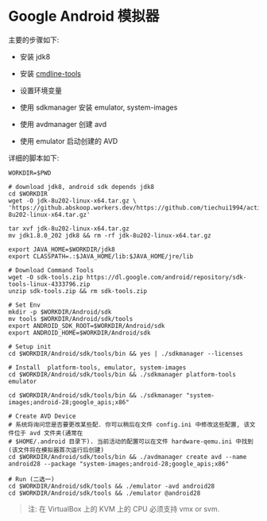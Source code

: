 # Google Android 模拟器

主要的步骤如下:

- 安装 jdk8

- 安装 [cmdline-tools](https://developer.android.com/studio/command-line?hl=zh-cn)

- 设置环境变量

- 使用 sdkmanager 安装 emulator, system-images

- 使用 avdmanager 创建 avd

- 使用 emulator 启动创建的 AVD

详细的脚本如下:

```
WORKDIR=$PWD

# download jdk8, android sdk depends jdk8
cd $WORKDIR
wget -O jdk-8u202-linux-x64.tar.gz \
'https://github.abskoop.workers.dev/https://github.com/tiechui1994/actions/releases/download/jdk_8/jdk-8u202-linux-x64.tar.gz'

tar xvf jdk-8u202-linux-x64.tar.gz
mv jdk1.8.0_202 jdk8 && rm -rf jdk-8u202-linux-x64.tar.gz

export JAVA_HOME=$WORKDIR/jdk8
export CLASSPATH=.:$JAVA_HOME/lib:$JAVA_HOME/jre/lib

# Download Command Tools
wget -O sdk-tools.zip https://dl.google.com/android/repository/sdk-tools-linux-4333796.zip
unzip sdk-tools.zip && rm sdk-tools.zip

# Set Env
mkdir -p $WORKDIR/Android/sdk
mv tools $WORKDIR/Android/sdk/tools
export ANDROID_SDK_ROOT=$WORKDIR/Android/sdk
export ANDROID_HOME=$WORKDIR/Android/sdk

# Setup init
cd $WORKDIR/Android/sdk/tools/bin && yes | ./sdkmanager --licenses

# Install  platform-tools, emulator, system-images
cd $WORKDIR/Android/sdk/tools/bin && ./sdkmanager platform-tools emulator

cd $WORKDIR/Android/sdk/tools/bin && ./sdkmanager "system-images;android-28;google_apis;x86"

# Create AVD Device
# 系统将询问您是否要更改某些配. 你可以稍后在文件 config.ini 中修改这些配置, 该文件位于 avd 文件夹(通常在
# $HOME/.android 目录下). 当前活动的配置可以在文件 hardware-qemu.ini 中找到(该文件将在模拟器首次运行后创建)
cd $WORKDIR/Android/sdk/tools/bin && ./avdmanager create avd --name android28 --package "system-images;android-28;google_apis;x86"

# Run (二选一)
cd $WORKDIR/Android/sdk/tools && ./emulator -avd android28
cd $WORKDIR/Android/sdk/tools && ./emulator @android28
```

> 注: 在 VirtualBox 上的 KVM 上的 CPU 必须支持 vmx or svm.
 
